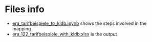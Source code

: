 # Files info

* [era_tarifbeispiele_to_kldb.ipynb](era_tarifbeispiele_to_kldb.ipynb/) shows the steps involved in the mapping
* [era_122_tarifbeispiele_with_kldb.xlsx](era_122_tarifbeispiele_with_kldb.xlsx/) is the output
